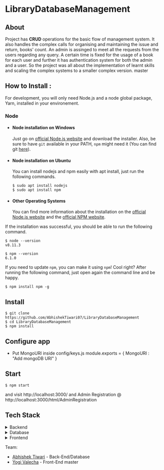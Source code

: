 # LibraryDatabaseManagement

## About

Project has **CRUD** operations for the basic flow of management system.
It also handles the complex calls for organising and maintaining the issue and return, books' count.
An admin is assinged to meet all the requests from the users regarding any query.
A certain time is fixed for the usage of a book for each user and further it has authentication system for both the admin and a user.
So the project was all about the implementation of learnt skills and scaling the complex systems to a smaller complex version. 
 master

## How to Install :

For development, you will only need Node.js and a node global package, Yarn, installed in your environement.

### Node
- #### Node installation on Windows

  Just go on [official Node.js website](https://nodejs.org/) and download the installer.
Also, be sure to have `git` available in your PATH, `npm` might need it (You can find git [here](https://git-scm.com/)).

- #### Node installation on Ubuntu

  You can install nodejs and npm easily with apt install, just run the following commands.

      $ sudo apt install nodejs
      $ sudo apt install npm

- #### Other Operating Systems
  You can find more information about the installation on the [official Node.js website](https://nodejs.org/) and the [official NPM website](https://npmjs.org/).

If the installation was successful, you should be able to run the following command.

    $ node --version
    v8.11.3

    $ npm --version
    6.1.0

If you need to update `npm`, you can make it using `npm`! Cool right? After running the following command, just open again the command line and be happy.

    $ npm install npm -g

###

## Install

    $ git clone https://github.com/AbhishekTiwari07/LibraryDatabaseManagement
    $ cd LibraryDatabaseManagement
    $ npm install

## Configure app
- Put MongoURI inside config/keys.js
  module.exports = {
    MongoURI : "Add mongoDB URI"
  }
  
## Start 
    $ npm start

and visit http://localhost:3000/ 
and Admin Registration @ http://localhost:3000/html/AdminRegistration


## Tech Stack

<details>
	<summary>Backend</summary>
		<ul>
			<li>NodeJS</li>
			<li>ExpressJS</li>
			<li>REST API</li>
		</ul>
</details>

<details>
	<summary>Database</summary>
		<ul>
			<li>MySQL</li>
			<li>ORM: sequelizeli>
		</ul>
</details>

<details>
	<summary>Frontend</summary>
		<ul>
			<li>HTML</li>
			<li>Bootstrap</li>
			<li>Javascript</li>
   <li>AnimeJS</li>
		</ul>
</details>



Team:
- [Abhishek Tiwari](https://github.com/AbhishekTiwari07) - Back-End/Database
- [Yogi Valecha](https://github.com/yogivalecha9898) - Front-End
 master

